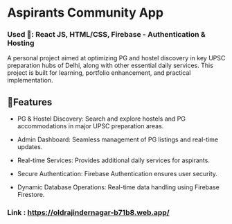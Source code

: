 # Aspirants Community App

### Used 🚀: React JS, HTML/CSS, Firebase - Authentication & Hosting

A personal project aimed at optimizing PG and hostel discovery in key UPSC preparation hubs of Delhi, along with other essential daily services. This project is built for learning, portfolio enhancement, and practical implementation.


## 📌Features
* PG & Hostel Discovery: Search and explore hostels and PG accommodations in major UPSC preparation areas.

* Admin Dashboard: Seamless management of PG listings and real-time updates.

* Real-time Services: Provides additional daily services for aspirants.

* Secure Authentication: Firebase Authentication ensures user security.

* Dynamic Database Operations: Real-time data handling using Firebase Firestore. 


### Link : https://oldrajindernagar-b71b8.web.app/



